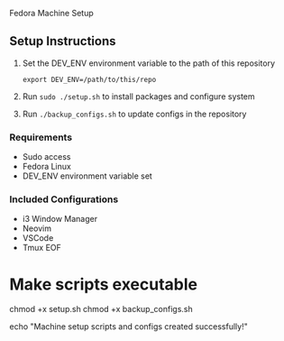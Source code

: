  Fedora Machine Setup

## Setup Instructions

1. Set the DEV_ENV environment variable to the path of this repository
   ```
   export DEV_ENV=/path/to/this/repo
   ```

2. Run `sudo ./setup.sh` to install packages and configure system

3. Run `./backup_configs.sh` to update configs in the repository

### Requirements
- Sudo access
- Fedora Linux
- DEV_ENV environment variable set

### Included Configurations
- i3 Window Manager
- Neovim
- VSCode
- Tmux
EOF

# Make scripts executable
chmod +x setup.sh
chmod +x backup_configs.sh

echo "Machine setup scripts and configs created successfully!"